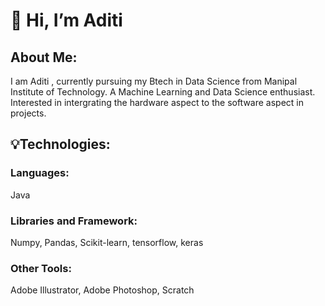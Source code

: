 # 👋 Hi, I’m Aditi

## About Me:
I am Aditi , currently pursuing my Btech in Data Science from Manipal Institute of Technology. A Machine Learning and Data Science enthusiast. Interested in intergrating the hardware aspect to the software aspect in projects. 

## 💡Technologies:

### Languages:
Java 

### Libraries and Framework:
Numpy, Pandas, Scikit-learn, tensorflow, keras

### Other Tools:
Adobe Illustrator, Adobe Photoshop, Scratch



<!---
aditiidesai/aditiidesai is a ✨ special ✨ repository because its `README.md` (this file) appears on your GitHub profile.
You can click the Preview link to take a look at your changes.
--->
